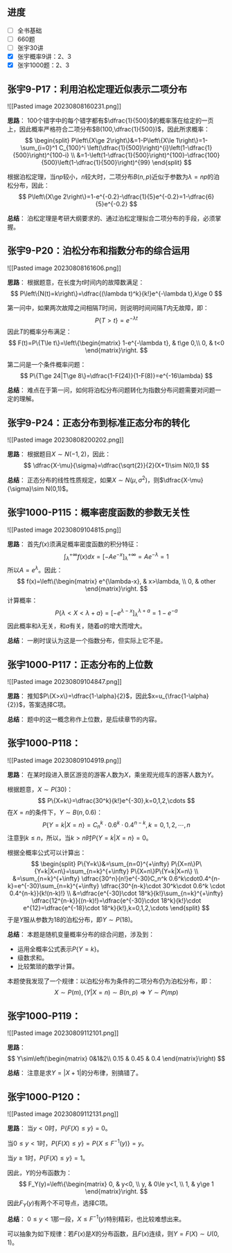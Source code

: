 
## 进度

- [ ] 全书基础
- [ ] 660题
- [ ] 张宇30讲
- [x] 张宇概率9讲：2、3
- [x] 张宇1000题：2、3

## 张宇9-P17：利用泊松定理近似表示二项分布

![[Pasted image 20230808160231.png]]

**思路**：
100个错字中的每个错字都有$\dfrac{1}{500}$的概率落在给定的一页上，因此概率严格符合二项分布$B(100,\dfrac{1}{500})$，因此所求概率：
$$
\begin{split}
P\left\{X\ge 2\right\}&=1-P\left\{X\le 1\right\}=1-\sum_{i=0}^1 C_{100}^i \left(\dfrac{1}{500}\right)^{i}\left(1-\dfrac{1}{500}\right)^{100-i} \\
&=1-\left(1-\dfrac{1}{500}\right)^{100}-\dfrac{100}{500}\left(1-\dfrac{1}{500}\right)^{99}
\end{split}
$$

根据泊松定理，当$np$较小，$n$较大时，二项分布$B(n,p)$近似于参数为$\lambda=np$的泊松分布，因此：
$$
P\left\{X\ge 2\right\}=1-e^{-0.2}-\dfrac{1}{5}e^{-0.2}=1-\dfrac{6}{5}e^{-0.2}
$$

**总结**：
泊松定理是考研大纲要求的、通过泊松定理拟合二项分布的手段，必须掌握。

## 张宇9-P20：泊松分布和指数分布的综合运用

![[Pasted image 20230808161606.png]]

**思路**：
根据题意，在长度为$t$时间内的故障数满足：
$$
P\left\{N(t)=k\right\}=\dfrac{(\lambda t)^k}{k!}e^{-\lambda t},k\ge 0
$$

第一问中，如果两次故障之间相隔$T$时间，则说明时间间隔$T$内无故障，即：
$$
P\{T>t\}=e^{-\lambda t}
$$
因此$T$的概率分布满足：
$$
F(t)=P\{T\le t\}=\left\{\begin{matrix}
1-e^{-\lambda t}, & t\ge 0,\\
0, & t<0
\end{matrix}\right.
$$

第二问是一个条件概率问题：
$$
P\{T\ge 24|T\ge 8\}=\dfrac{1-F(24)}{1-F(8)}=e^{-16\lambda}
$$

**总结**：
难点在于第一问，如何将泊松分布问题转化为指数分布问题需要对问题一定的理解。

## 张宇9-P24：正态分布到标准正态分布的转化

![[Pasted image 20230808200202.png]]

**思路**：
根据题目$X\sim N(-1,2)$，因此：
$$
\dfrac{X-\mu}{\sigma}=\dfrac{\sqrt{2}}{2}(X+1)\sim N(0,1)
$$

**总结**：
正态分布的线性性质规定，如果$X\sim N(\mu,\sigma^2)$，则$\dfrac{X-\mu}{\sigma}\sim N(0,1)$。

## 张宇1000-P115：概率密度函数的参数无关性

![[Pasted image 20230809104815.png]]

**思路**：
首先$f(x)$须满足概率密度函数的积分特征：
$$
\int_\lambda^{+\infty} f(x)dx=\left[-Ae^{-x}\right]_{\lambda}^{+\infty}=Ae^{-\lambda} =1
$$
所以$A=e^{\lambda}$。因此：
$$
f(x)=\left\{\begin{matrix}
e^{\lambda-x}, & x>\lambda, \\
0, & other
\end{matrix}\right.
$$
计算概率：
$$
P\{\lambda<X<\lambda+a\}=\left[-e^{\lambda-x}\right]_{\lambda}^{\lambda+a}=1-e^{-a}
$$
因此概率和$\lambda$无关，和$a$有关，随着$a$的增大而增大。

**总结**：
一刷时误认为这是一个指数分布，但实际上它不是。

## 张宇1000-P117：正态分布的上位数

![[Pasted image 20230809104847.png]]

**思路**：
推知$P\{X>x\}=\dfrac{1-\alpha}{2}$，因此$x=u_{\frac{1-\alpha}{2}}$，答案选择C项。

**总结**：
题中的这一概念称作上位数，是后续章节的内容。
## 张宇1000-P118：

![[Pasted image 20230809104919.png]]

**思路**：
在某时段进入景区游览的游客人数为$X$，乘坐观光缆车的游客人数为$Y$。

根据题意，$X\sim P(30)$：
$$
P\{X=k\}=\dfrac{30^k}{k!}e^{-30},k=0,1,2,\cdots
$$
在$X=n$的条件下，$Y\sim B(n,0.6)$：
$$
P\{Y=k|X=n\}=C_n^k\cdot 0.6^k\cdot0.4^{n-k},k=0,1,2,\cdots,n
$$
注意到$k\le n$，所以，当$k>n$时$P\{Y=k|X=n\}=0$。

根据全概率公式可以计算出：
$$
\begin{split}
P\{Y=k\}&=\sum_{n=0}^{+\infty} P\{X=n\}P\{Y=k|X=n\}=\sum_{n=k}^{+\infty} P\{X=n\}P\{Y=k|X=n\} \\
&=\sum_{n=k}^{+\infty} \dfrac{30^n}{n!}e^{-30}C_n^k 0.6^k\cdot0.4^{n-k}=e^{-30}\sum_{n=k}^{+\infty} \dfrac{30^{n-k}\cdot 30^k\cdot 0.6^k \cdot 0.4^{n-k}}{k!(n-k)!} \\
&=\dfrac{e^{-30}\cdot 18^k}{k!}\sum_{n=k}^{+\infty} \dfrac{12^{n-k}}{(n-k)!}=\dfrac{e^{-30}\cdot 18^k}{k!}\cdot e^{12}=\dfrac{e^{-18}\cdot 18^k}{k!},k=0,1,2,\cdots
\end{split}
$$
于是$Y$服从参数为$18$的泊松分布，即$Y\sim P(18)$。

**总结**：
本题是随机变量概率分布的综合问题，涉及到：
- 运用全概率公式表示$P\{Y=k\}$。
- 级数求和。
- 比较繁琐的数学计算。

本题使我发现了一个规律：以泊松分布为条件的二项分布仍为泊松分布，即：
$$
X\sim P(m),(Y|X=n)\sim B(n,p)\Rightarrow Y\sim P(mp)
$$

## 张宇1000-P119：

![[Pasted image 20230809112101.png]]

**思路**：
$$
Y\sim\left(\begin{matrix}
0&1&2\\
0.15 & 0.45 & 0.4
\end{matrix}\right)
$$

**总结**：
注意是求$Y=|X+1|$的分布律，别搞错了。

## 张宇1000-P120：

![[Pasted image 20230809112131.png]]

**思路**：
当$y<0$时，$P\{F(X)\le y\}=0$。

当$0\le y<1$时，$P\{F(X)\le y\}=P\{X\le F^{-1}(y)\}=y$。

当$y\ge 1$时，$P\{F(X)\le y\}=1$。

因此，$Y$的分布函数为：
$$
F_Y(y)=\left\{\begin{matrix}
0, & y<0, \\
y, & 0\le y<1, \\
1, & y\ge 1
\end{matrix}\right.
$$
因此$F_Y(y)$有两个不可导点，选择C项。

**总结**：
$0\le y<1$那一段，$X\le F^{-1}(y)$特别精彩，也比较难想出来。

可以抽象为如下规律：若$F(x)$是$X$的分布函数，且$F(x)$连续，则$Y=F(X)\sim U(0,1)$。